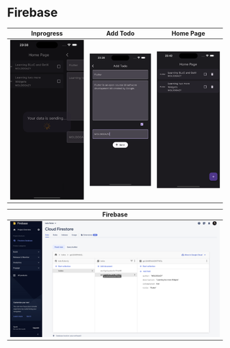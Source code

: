 # Firebase

|          Inprogress          |          Add Todo          |       Home Page        |
| :--------------------------: | :------------------------: | :--------------------: |
| ![](./assets/inprogress.png) | ![](./assets/add-todo.png) | ![](./assets/home.png) |

|          Firebase          |
| :------------------------: |
| ![](./assets/firebase.png) |
